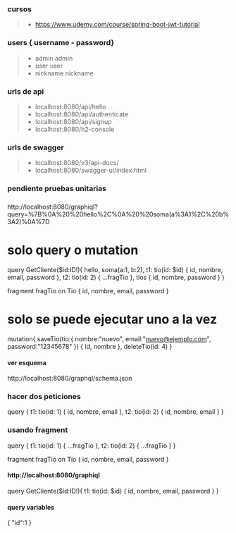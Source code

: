 
### cursos
>- https://www.udemy.com/course/spring-boot-jwt-tutorial


### users { username - password}
>- admin admin
>- user user
>- nickname nickname

### urls de api
>- localhost:8080/api/hello
>- localhost:8080/api/authenticate
>- localhost:8080/api/signup 
>- localhost:8080/h2-console

### urls de swagger
>- localhost:8080/v3/api-docs/
>- localhost:8080/swagger-ui/index.html


### pendiente pruebas unitarias


###
http://localhost:8080/graphiql?query=%7B%0A%20%20hello%2C%0A%20%20soma(a%3A1%2C%20b%3A2)%0A%7D
# solo query o mutation
query GetCliente($id:ID!){
  hello,
  soma(a:1, b:2),
  t1: tio(id: $id) {
    id, nombre, email, password
  },
  t2: tio(id: 2) {
    ...fragTio
  },
  tios {
    id, nombre, password
  }
}

fragment fragTio on Tio {
  id, nombre, email, password
}


# solo se puede ejecutar uno a la vez
mutation{
 saveTio(tio:{
    nombre:"nuevo",
    email:"nuevo@ejemplo.com",
    password:"12345678"
  }) {
    id, nombre
  },
  deleteTio(id: 4)
}


#### ver esquema
http://localhost:8080/graphql/schema.json

### hacer dos peticiones
query {
  t1: tio(id: 1) {
    id,
    nombre,
   email
  },
  t2: tio(id: 2) {
    id,
    nombre,
   email
  }
}

### usando fragment
query {
  t1: tio(id: 1) {
    ...fragTio
  },
  t2: tio(id: 2) {
    ...fragTio
  }
}

fragment fragTio on Tio {
  id, nombre, email, password
}

#### http://localhost:8080/graphiql
query GetCliente($id:ID!){
  t1: tio(id: $id) {
    id, nombre, email, password
  }
}
#### query variables
{
  "id":1
}


